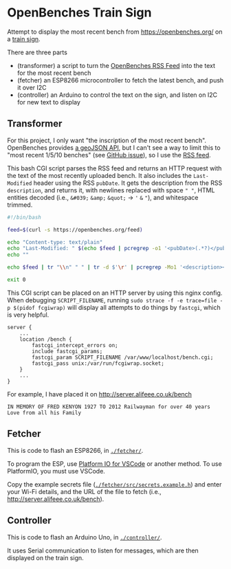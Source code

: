 # OpenBenches Train Sign

Attempt to display the most recent bench from <https://openbenches.org/> on a [train sign].

There are three parts

- (transformer) a script to turn the [OpenBenches RSS Feed] into the text for the most recent bench
- (fetcher) an ESP8266 microcontroller to fetch the latest bench, and push it over I2C
- (controller) an Arduino to control the text on the sign, and listen on I2C for new text to display

[train sign]: https://github.com/sheffieldhackspace/train-signs
[OpenBenches RSS Feed]: https://openbenches.org/feed

## Transformer

For this project, I only want "the inscription of the most recent bench". OpenBenches provides [a geoJSON API][OpenBenches API], but I can't see a way to limit this to "most recent 1/5/10 benches" (see [GitHub issue](https://github.com/openbenches/openbenches.org/issues/364)), so I use the [RSS feed][OpenBenches RSS Feed].

This bash CGI script parses the RSS feed and returns an HTTP request with the text of the most recently uploaded bench. It also includes the `Last-Modified` header using the RSS `pubDate`. It gets the description from the RSS `description`, and returns it, with newlines replaced with space `" "`, HTML entities decoded (i.e., `&#039;` `&amp;` `&quot;` → `'` `&` `"`), and whitespace trimmed.

```bash
#!/bin/bash

feed=$(curl -s https://openbenches.org/feed)

echo "Content-type: text/plain"
echo "Last-Modified: " $(echo $feed | pcregrep -o1 '<pubDate>(.*?)</pubDate>' | head -n1)
echo ""

echo $feed | tr "\\n" " " | tr -d $'\r' | pcregrep -Mo1 '<description><!\[CDATA\[((\n|.)*?)<br>(\n|.)*?</description>' | perl -n -mHTML::Entities -e ' ; print HTML::Entities::decode_entities($_) ;' | sed 's/^\s*//' | sed 's/\s*$//' | head -n1

exit 0
```

This CGI script can be placed on an HTTP server by using this nginx config. When debugging `SCRIPT_FILENAME`, running `sudo strace -f -e trace=file -p $(pidof fcgiwrap)` will display all attempts to do things by `fastcgi`, which is very helpful.

```nginx
server {
    ...
    location /bench {
        fastcgi_intercept_errors on;
        include fastcgi_params;
        fastcgi_param SCRIPT_FILENAME /var/www/localhost/bench.cgi;
        fastcgi_pass unix:/var/run/fcgiwrap.socket;
    }
    ...
}
```

For example, I have placed it on <http://server.alifeee.co.uk/bench>

```text
IN MEMORY OF FRED KENYON 1927 TO 2012 Railwayman for over 40 years Love from all his Family
```

[OpenBenches API]: https://github.com/openbenches/openbenches.org?tab=readme-ov-file#open-data-api

## Fetcher

This is code to flash an ESP8266, in [`./fetcher/`](./fetcher/).

To program the ESP, use [Platform IO for VSCode](https://docs.platformio.org/en/latest/integration/ide/vscode.html) or another method. To use PlatformIO, you must use VSCode.

Copy the example secrets file ([`./fetcher/src/secrets.example.h`](./fetcher/src/secrets.example.h)) and enter your Wi-Fi details, and the URL of the file to fetch (i.e., <http://server.alifeee.co.uk/bench>).

## Controller

This is code to flash an Arduino Uno, in [`./controller/`](./controller/).

It uses Serial communication to listen for messages, which are then displayed on the train sign.
